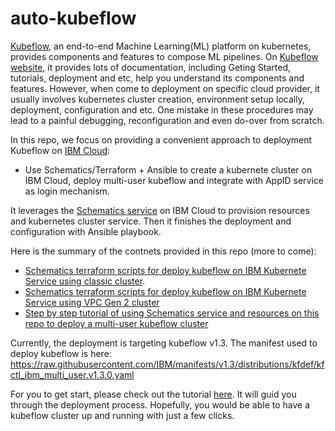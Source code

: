 # auto-kubeflow
[Kubeflow](https://www.kubeflow.org/), an end-to-end Machine Learning(ML)
platform on kubernetes, provides components and features to compose ML
pipelines. On [Kubeflow website](https://www.kubeflow.org/docs/), it provides
lots of documentation, including Geting Started, tutorials, deployment and etc,
help you understand its components and features. However, when come to
deployment on specific cloud provider, it usually involves kubernetes cluster
creation, environment setup locally, deployment, configuration and etc. One
mistake in these procedures may lead to a painful debugging, reconfiguration
and even do-over from scratch.

In this repo, we focus on providing a convenient approach to deployment
Kubeflow on [IBM Cloud](https://cloud.ibm.com/):
- Use Schematics/Terraform + Ansible to create a kubernete cluster on IBM Cloud,
  deploy multi-user kubeflow and integrate with AppID service as login
  mechanism.

It leverages the [Schematics service](https://cloud.ibm.com/schematics/overview)
on IBM Cloud to provision resources and kubernetes cluster service. Then it
finishes the deployment and configuration with Ansible playbook.

Here is the summary of the contnets provided in this repo (more to come):
- [Schematics terraform scripts for deploy kubeflow on IBM Kubernete Service
  using classic cluster](terraform/iks-classic/).
- [Schematics terraform scripts for deploy kubeflow on IBM Kubernete Service
  using VPC Gen 2 cluster](terraform/iks-vpc-gen2/)
- [Step by step tutorial of using Schematics service and resources on this repo
  to deploy a multi-user kubeflow cluster](tutorials/deploy_ibm_cloud.md)

Currently, the deployment is targeting kubeflow v1.3. The manifest used to
deploy kubeflow is here:
https://raw.githubusercontent.com/IBM/manifests/v1.3/distributions/kfdef/kfctl_ibm_multi_user.v1.3.0.yaml

For you to get start, please check out the tutorial
[here](tutorials/deploy_ibm_cloud.md). It will guid you through the deployment
process. Hopefully, you would be able to have a kubeflow cluster up and running
with just a few clicks.
